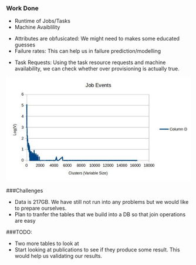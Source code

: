 ### Work Done
- Runtime of Jobs/Tasks
- Machine Avaiblility 
+ Attributes are obfusicated: We might need to makes some educated guesses
+ Failure rates: This can help us in failure prediction/modelling
- Task Requests: Using the task resource requests and machine availability, we can check whether over provisioning is actually true.


<img src="/job_event.jpg">

###Challenges
- Data is 217GB. We have still not run into any problems but we would like to prepare ourselves.
- Plan to tranfer the tables that we build into a DB so that join operations are easy


###TODO:
- Two more tables to look at
- Start looking at publications to see if they produce some result. This would help us validating our results. 



